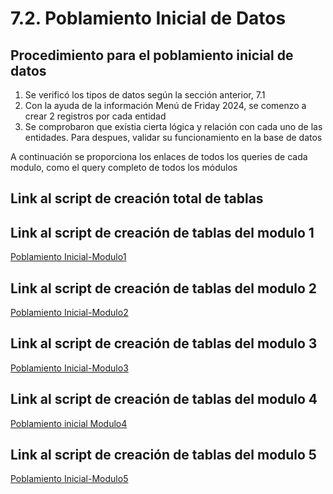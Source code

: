 # 7.2. Poblamiento Inicial de Datos

## Procedimiento para el poblamiento inicial de datos
1. Se verificó los tipos de datos según la sección anterior, 7.1   
2. Con la ayuda de la información Menú de Friday 2024, se comenzo a crear 2 registros por cada entidad
3. Se comprobaron que exístia cierta lógica y relación con cada uno de las entidades. Para despues, validar su funcionamiento en la base de datos

A continuación se proporciona los enlaces de todos los queries de cada modulo, como el query completo de todos los módulos

## Link al script de creación total de tablas

## Link al script de creación de tablas del modulo 1
[Poblamiento Inicial-Modulo1](../Scripts/Modulo1_Poblamiento_inicial.sql)
## Link al script de creación de tablas del modulo 2
[Poblamiento Inicial-Modulo2](../Scripts/Modulo2_poblacion_inicial.sql)

## Link al script de creación de tablas del modulo 3
[Poblamiento Inicial-Modulo3](../Scripts/Modulo3_Poblamiento_inicial.sql)
## Link al script de creación de tablas del modulo 4
[Poblamiento inicial Modulo4](../Scripts/Modulo4_Poblamiento_inicial.sql)
## Link al script de creación de tablas del modulo 5
[Poblamiento Inicial-Modulo5](../Scripts/poblacioninventario.sql)
